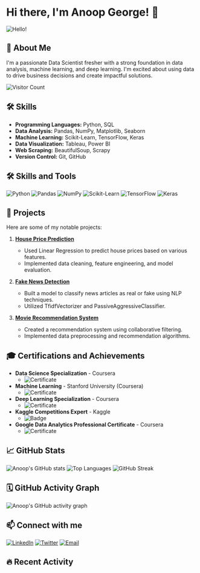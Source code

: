 # Hi there, I'm Anoop George! 👋

![Hello!](https://raw.githubusercontent.com/AnoopGeorge418/AnoopGeorge418/main/wave.gif)

## 🚀 About Me
I'm a passionate Data Scientist fresher with a strong foundation in data analysis, machine learning, and deep learning. I'm excited about using data to drive business decisions and create impactful solutions.

![Visitor Count](https://komarev.com/ghpvc/?username=AnoopGeorge418&color=blue)

## 🛠️ Skills
- **Programming Languages:** Python, SQL
- **Data Analysis:** Pandas, NumPy, Matplotlib, Seaborn
- **Machine Learning:** Scikit-Learn, TensorFlow, Keras
- **Data Visualization:** Tableau, Power BI
- **Web Scraping:** BeautifulSoup, Scrapy
- **Version Control:** Git, GitHub

## 🛠️ Skills and Tools
![Python](https://img.shields.io/badge/Python-3.8-blue)
![Pandas](https://img.shields.io/badge/Pandas-1.2.4-green)
![NumPy](https://img.shields.io/badge/NumPy-1.19.5-orange)
![Scikit-Learn](https://img.shields.io/badge/Scikit--Learn-0.24.1-brightgreen)
![TensorFlow](https://img.shields.io/badge/TensorFlow-2.4.1-yellow)
![Keras](https://img.shields.io/badge/Keras-2.4.3-red)

## 💼 Projects
Here are some of my notable projects:

1. **[House Price Prediction](https://github.com/AnoopGeorge418/house-price-prediction)**
   - Used Linear Regression to predict house prices based on various features.
   - Implemented data cleaning, feature engineering, and model evaluation.

2. **[Fake News Detection](https://github.com/AnoopGeorge418/fake-news-detection)**
   - Built a model to classify news articles as real or fake using NLP techniques.
   - Utilized TfidfVectorizer and PassiveAggressiveClassifier.

3. **[Movie Recommendation System](https://github.com/AnoopGeorge418/movie-recommendation-system)**
   - Created a recommendation system using collaborative filtering.
   - Implemented data preprocessing and recommendation algorithms.

## 🎓 Certifications and Achievements
- **Data Science Specialization** - Coursera
  - ![Certificate](https://example.com/path/to/certificate_image.png)
- **Machine Learning** - Stanford University (Coursera)
  - ![Certificate](https://example.com/path/to/certificate_image.png)
- **Deep Learning Specialization** - Coursera
  - ![Certificate](https://example.com/path/to/certificate_image.png)
- **Kaggle Competitions Expert** - Kaggle
  - ![Badge](https://example.com/path/to/badge_image.png)
- **Google Data Analytics Professional Certificate** - Coursera
  - ![Certificate](https://example.com/path/to/certificate_image.png)

## 📈 GitHub Stats
![Anoop's GitHub stats](https://github-readme-stats.vercel.app/api?username=AnoopGeorge418&show_icons=true&theme=radical)
![Top Languages](https://github-readme-stats.vercel.app/api/top-langs/?username=AnoopGeorge418&layout=compact&theme=radical)
![GitHub Streak](https://github-readme-streak-stats.herokuapp.com/?user=AnoopGeorge418&theme=radical)

## 🗓️ GitHub Activity Graph
![Anoop's GitHub activity graph](https://activity-graph.herokuapp.com/graph?username=AnoopGeorge418&theme=react-dark)

## 📫 Connect with me
[![LinkedIn](https://img.shields.io/badge/LinkedIn-blue?style=flat-square&logo=linkedin&logoColor=white)](https://www.linkedin.com/in/your-profile)
[![Twitter](https://img.shields.io/badge/Twitter-blue?style=flat-square&logo=twitter&logoColor=white)](https://twitter.com/your-profile)
[![Email](https://img.shields.io/badge/Email-red?style=flat-square&logo=gmail&logoColor=white)](mailto:anoop.george@example.com)

## 🔥 Recent Activity
<!--START_SECTION:activity-->
<!--END_SECTION:activity-->
